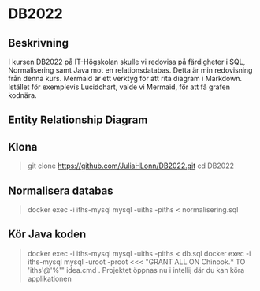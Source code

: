 # DB2022

## Beskrivning

I kursen DB2022 på IT-Högskolan skulle vi redovisa på färdigheter i SQL, Normalisering samt Java mot en relationsdatabas. Detta är min redovisning från denna kurs.
Mermaid är ett verktyg för att rita diagram i Markdown. Istället för exemplevis Lucidchart, valde vi Mermaid, för att få grafen kodnära.

## Entity Relationship Diagram

## Klona
> git clone https://github.com/JuliaHLonn/DB2022.git
> cd DB2022

## Normalisera databas
> docker exec -i iths-mysql mysql -uiths -piths < normalisering.sql

## Kör Java koden
> docker exec -i iths-mysql mysql -uiths -piths < db.sql
> docker exec -i iths-mysql mysql -uroot -proot <<< "GRANT ALL ON Chinook.* TO 'iths'@'%'"
> idea.cmd .
> Projektet öppnas nu i intellij där du kan köra applikationen
